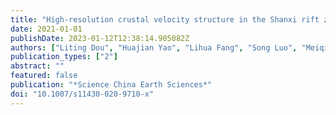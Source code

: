 ```yaml
---
title: "High-resolution crustal velocity structure in the Shanxi rift zone and its tectonic implications"
date: 2021-01-01
publishDate: 2023-01-12T12:38:14.905082Z
authors: ["Liting Dou", "Huajian Yao", "Lihua Fang", "Song Luo", "Meiqin Song", "Xiaomei Yan", "Cheng Cheng"]
publication_types: ["2"]
abstract: ""
featured: false
publication: "*Science China Earth Sciences*"
doi: "10.1007/s11430-020-9710-x"
---
```


